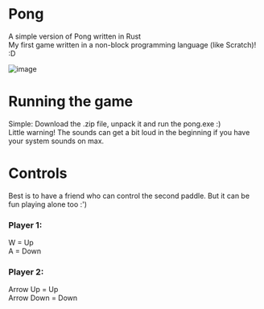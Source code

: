 # Pong
A simple version of Pong written in Rust  
My first game written in a non-block programming language (like Scratch)! :D

![image](https://github.com/earomc/pong/assets/36933273/99c567a0-feb5-4aee-a91d-53d905e2640a)

# Running the game
Simple: Download the .zip file, unpack it and run the pong.exe :)  
Little warning! The sounds can get a bit loud in the beginning if you have your system sounds on max. 

# Controls
Best is to have a friend who can control the second paddle. But it can be fun playing alone too :')

### Player 1: 
W = Up  
A = Down

### Player 2:
Arrow Up = Up  
Arrow Down = Down
